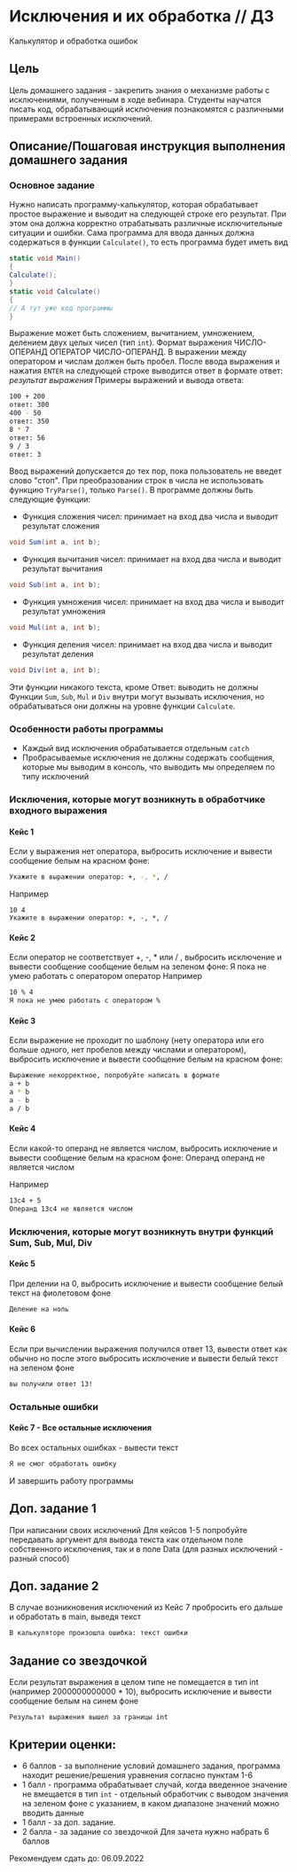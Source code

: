 # Исключения и их обработка // ДЗ

Калькулятор и обработка ошибок

## Цель
Цель домашнего задания - закрепить знания о механизме работы с исключениями, полученным в ходе вебинара. Студенты научатся писать код, обрабатывающий исключения познакомятся с различными примерами встроенных исключений.

## Описание/Пошаговая инструкция выполнения домашнего задания
### Основное задание
Нужно написать программу-калькулятор, которая обрабатывает простое выражение и выводит на следующей строке его результат. При этом она должна корректно отрабатывать различные исключительные ситуации и ошибки. Сама программа для ввода данных должна содержаться в функции `Calculate()`, то есть программа будет иметь вид
```cs
static void Main()
{
Calculate();
}
static void Calculate()
{
// А тут уже код программы
}
```

Выражение может быть сложением, вычитанием, умножением, делением двух целых чисел (тип `int`). Формат выражения ЧИСЛО-ОПЕРАНД ОПЕРАТОР ЧИСЛО-ОПЕРАНД. В выражении между оператором и числам должен быть пробел. После ввода выражения и нажатия `ENTER` на следующей строке выводится ответ в формате
ответ: *результат выражения*
Примеры выражений и вывода ответа:
```bash
100 + 200
ответ: 300
400 - 50
ответ: 350
8 * 7
ответ: 56
9 / 3
ответ: 3
```

Ввод выражений допускается до тех пор, пока пользователь не введет слово "стоп". При преобразовании строк в числа не использовать функцию `TryParse()`, только `Parse()`. В программе должны быть следующие функции:
* Функция сложения чисел: принимает на вход два числа и выводит результат сложения
```cs
void Sum(int a, int b);
```
* Функция вычитания чисел: принимает на вход два числа и выводит результат вычитания
```cs
void Sub(int a, int b);
```
* Функция умножения чисел: принимает на вход два числа и выводит результат умножения
```cs
void Mul(int a, int b);
```
* Функция деления чисел: принимает на вход два числа и выводит результат деления
```cs
void Div(int a, int b);
```
Эти функции никакого текста, кроме Ответ: выводить не должны
Функции `Sum`, `Sub`, `Mul` и `Div` внутри могут вызывать исключения, но обрабатываться они должны на уровне функции `Calculate`.

### Особенности работы программы
* Каждый вид исключения обрабатывается отдельным `catch`
* Пробрасываемые исключения не должны содержать сообщения, которые мы выводим в консоль, что выводить мы определяем по типу исключений

### Исключения, которые могут возникнуть в обработчике входного выражения
#### Кейс 1
Если у выражения нет оператора, выбросить исключение и вывести сообщение белым на красном фоне:
```bash
Укажите в выражении оператор: +, -, *, /
```
Например
```
10 4
Укажите в выражении оператор: +, -, *, /
```

#### Кейс 2
Если оператор не соответствует +, -, * или / , выбросить исключение и вывести сообщение сообщение белым на зеленом фоне:
Я пока не умею работать с оператором оператор
Например
```bash
10 % 4
Я пока не умею работать с оператором %
```

#### Кейс 3
Если выражение не проходит по шаблону (нету оператора или его больше одного, нет пробелов между числами и оператором), выбросить исключение и вывести сообщение белым на красном фоне:
```bash
Выражение некорректное, попробуйте написать в формате
a + b
a * b
a - b
a / b
```

#### Кейс 4
Если какой-то операнд не является числом, выбросить исключение и вывести сообщение белым на красном фоне: Операнд операнд не является числом

Например
```bash
13c4 + 5
Операнд 13c4 не является числом
```

### Исключения, которые могут возникнуть внутри функций Sum, Sub, Mul, Div
#### Кейс 5
При делении на 0, выбросить исключение и вывести сообщение белый текст на фиолетовом фоне
```bash
Деление на ноль
```

#### Кейс 6
Если при вычислении выражения получился ответ 13, вывести ответ как обычно
но после этого выбросить исключение и вывести белый текст на зеленом фоне
```bash
вы получили ответ 13!
```

### Остальные ошибки
#### Кейс 7 - Все остальные исключения
Во всех остальных ошибках - вывести текст
```bash
Я не смог обработать ошибку
```
И завершить работу программы

## Доп. задание 1
При написании своих исключений Для кейсов 1-5 попробуйте передавать аргумент для вывода текста как отдельном поле собственного исключения, так и в поле Data (для разных исключений - разный способ)

## Доп. задание 2
В случае возникновения исключений из Кейс 7 пробросить его дальше и обработать в main, выведя текст
```bash
В калькуляторе произошла ошибка: текст ошибки
```

## Задание со звездочкой
Если результат выражения в целом типе не помещается в тип int (например 2000000000000 * 10), выбросить исключение и вывести сообщение белым на синем фоне
```
Результат выражения вышел за границы int
```

## Критерии оценки:
* 6 баллов - за выполнение условий домашнего задания, программа находит решение/решения уравнения согласно пунктам 1-6
* 1 балл - программа обрабатывает случай, когда введенное значение не вмещается в тип `int` - отдельный обработчик с выводом значения на зеленом фоне с указанием, в каком диапазоне значений можно вводить данные
* 1 балл - за доп. задание.
* 2 балла - за задание со звездочкой
Для зачета нужно набрать 6 баллов

Рекомендуем сдать до: 06.09.2022
